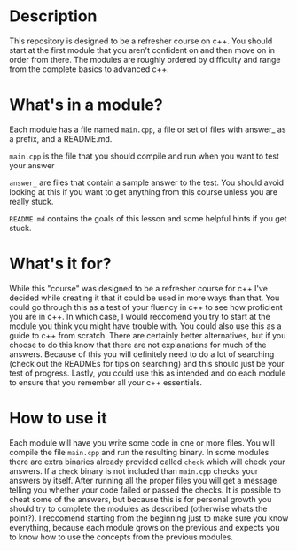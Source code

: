# Description
This repository is designed to be a refresher course on c++. You should start at the first module that you aren't confident on and then move on in order from there. The modules are roughly ordered by difficulty and range from the complete basics to advanced c++. 

# What's in a module?
Each module has a file named `main.cpp`, a file or set of files with answer\_ as a prefix, and a README.md. 

`main.cpp` is the file that you should compile and run when you want to test your answer

`answer_` are files that contain a sample answer to the test. You should avoid looking at this if you want to get anything from this course unless you are really stuck.

`README.md` contains the goals of this lesson and some helpful hints if you get stuck.

# What's it for?
While this "course" was designed to be a refresher course for c++ I've decided while creating it that it could be used in more ways than that. You could go through this as a test of your fluency in c++ to see how proficient you are in c++. In which case, I would reccomend you try to start at the module you think you might have trouble with. You could also use this as a guide to c++ from scratch. There are certainly better alternatives, but if you choose to do this know that there are not explanations for much of the answers. Because of this you will definitely need to do a lot of searching (check out the READMEs for tips on searching) and this should just be your test of progress. Lastly, you could use this as intended and do each module to ensure that you remember all your c++ essentials.

# How to use it
Each module will have you write some code in one or more files. You will compile the file `main.cpp` and run the resulting binary. In some modules there are extra binaries already provided called `check` which will check your answers. If a `check` binary is not included than `main.cpp` checks your answers by itself. After running all the proper files you will get a message telling you whether your code failed or passed the checks. It is possible to cheat some of the answers, but because this is for personal growth you should try to complete the modules as described (otherwise whats the point?). I reccomend starting from the beginning just to make sure you know everything, because each module grows on the previous and expects you to know how to use the concepts from the previous modules.
